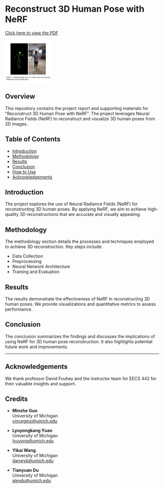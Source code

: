 # Reconstruct 3D Human Pose with NeRF
[Click here to view the PDF](https://github.com/danwyk/Reconstruct_3D_Human_Pose_with_NeRF/blob/main/Reconstruct_3D_Human_Pose_with_NeRF.pdf)


<object data="https://github.com/danwyk/Reconstruct_3D_Human_Pose_with_NeRF/blob/main/Reconstruct_3D_Human_Pose_with_NeRF.pdf" width="1000" height="1000" type='application/pdf'></objec>

<img src="https://github.com/danwyk/Reconstruct_3D_Human_Pose_with_NeRF/blob/main/figure2.png" alt="Thumbnail" width="150" />

## Overview
This repository contains the project report and supporting materials for "Reconstruct 3D Human Pose with NeRF". The project leverages Neural Radiance Fields (NeRF) to reconstruct and visualize 3D human poses from 2D images.

## Table of Contents
- [Introduction](#introduction)
- [Methodology](#methodology)
- [Results](#results)
- [Conclusion](#conclusion)
- [How to Use](#how-to-use)
- [Acknowledgements](#acknowledgements)

## Introduction
The project explores the use of Neural Radiance Fields (NeRF) for reconstructing 3D human poses. By applying NeRF, we aim to achieve high-quality 3D reconstructions that are accurate and visually appealing.

## Methodology
The methodology section details the processes and techniques employed to achieve 3D reconstruction. Key steps include:
- Data Collection
- Preprocessing
- Neural Network Architecture
- Training and Evaluation

## Results
The results demonstrate the effectiveness of NeRF in reconstructing 3D human poses. We provide visualizations and quantitative metrics to assess performance.

## Conclusion
The conclusion summarizes the findings and discusses the implications of using NeRF for 3D human pose reconstruction. It also highlights potential future work and improvements.

---

## Acknowledgements
We thank professor David Fouhey and the instructor team for EECS 442 for their valuable insights and support.

## Credits
- **Minzhe Guo**  
  University of Michigan  
  vincegmz@umich.edu

- **Lyuyongkang Yuan**  
  University of Michigan  
  lyuyong@umich.edu

- **Yikai Wang**  
  University of Michigan  
  danwyk@umich.edu

- **Tianyuan Du**  
  University of Michigan  
  alexdu@umich.edu
